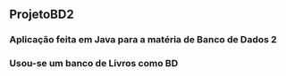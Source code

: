 ## ProjetoBD2

### Aplicação feita em Java para a matéria de Banco de Dados 2
### Usou-se um banco de Livros como BD
